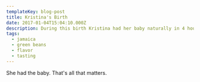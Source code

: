 ```yaml
---
templateKey: blog-post
title: Kristina's Birth
date: 2017-01-04T15:04:10.000Z
description: During this birth Kristina had her baby naturally in 4 hours!
tags:
  - jamaica
  - green beans
  - flavor
  - tasting
---
```

She had the baby. That's all that matters.
